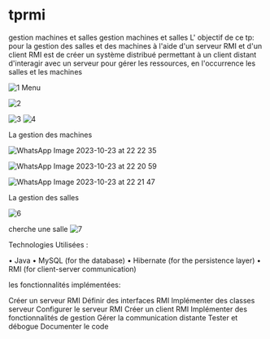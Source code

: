 # tprmi
gestion machines et salles
gestion machines et salles
L' objectif de ce tp:
pour la gestion des salles et des machines à l'aide d'un serveur RMI et d'un client RMI est de créer un système distribué permettant à un client distant d'interagir avec un serveur pour gérer les ressources, en l'occurrence les salles et les machines


![1](https://github.com/hasnahatti70/tprmi/assets/127605934/6a1a44ed-3123-4fda-89b7-98b0bb154eb1)
Menu

![2](https://github.com/hasnahatti70/tprmi/assets/127605934/5cc40069-f7c5-4220-8a7c-9256b0763a48)

![3](https://github.com/hasnahatti70/tprmi/assets/127605934/07686bf1-3799-46b7-b311-8b6107f30a9d)
![4](https://github.com/hasnahatti70/tprmi/assets/127605934/b72f28d8-f9f5-4f15-b9ba-a53bae459765)

La gestion des machines




![WhatsApp Image 2023-10-23 at 22 22 35](https://github.com/hasnahatti70/tprmi/assets/127605934/36e37653-3e96-43fe-a974-57919591d414)


![WhatsApp Image 2023-10-23 at 22 20 59](https://github.com/hasnahatti70/tprmi/assets/127605934/fc389ddb-6a95-44d9-9092-bec8a6055d1a)


![WhatsApp Image 2023-10-23 at 22 21 47](https://github.com/hasnahatti70/tprmi/assets/127605934/14778364-b449-41d8-9a23-d4358918838f)




La gestion des salles


![6](https://github.com/hasnahatti70/tprmi/assets/127605934/afc04929-7e02-4a6b-b5af-df968c320306)


cherche une salle
![7](https://github.com/hasnahatti70/tprmi/assets/127605934/5b08b63b-bae2-4420-8243-9228c8318dfb)



Technologies Utilisées :


•	Java
•	MySQL (for the database)
•	Hibernate (for the persistence layer)
•	RMI (for client-server communication)

les fonctionnalités implémentées:

Créer un serveur RMI
Définir des interfaces RMI
Implémenter des classes serveur
Configurer le serveur RMI
Créer un client RMI
Implémenter des fonctionnalités de gestion
Gérer la communication distante
Tester et débogue
Documenter le code

